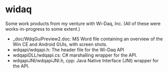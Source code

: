 widaq
=====

Some work products from my venture with Wi-Daq, Inc. (All of these were works-in-progress to some extent.)
- _doc/WdqGuiPreview2.doc: MS Word file containing an overview of the Win CE and Android GUIs, with screen shots. 
- wdqapi/wdqapi.h: The header file for the Wi-Daq API
- wdqapiDLL/wdqapi.cs:  C# marshalling wrapper for the API.
- wdqapiJNI/wdqapiJNI.h, cpp: Java Native Interface (JNI) wrapper for the API.  

